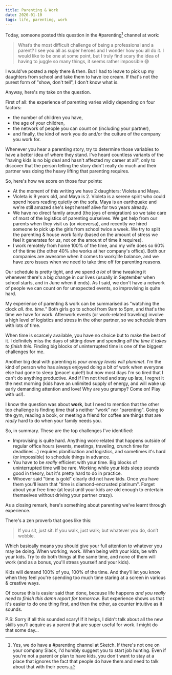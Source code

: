 ```yaml
---
title: Parenting & Work
date: 2020-01-10
tags: life, parenting, work
---
```


Today, someone posted this question in the #parenting[^1] channel at work:

> What’s the most difficult challenge of being a professional and a parent? I see you all as super heroes and I wonder how you all do it. I would like to be one at some point, but I truly find scary the idea of having to juggle so many things, it seems rather impossible 😅

I would've posted a reply there & then. But I had to leave to pick up my daughters from school and take them to have ice cream. If that's not the purest form of "show, don't tell", I don't know what is.

Anyway, here's my take on the question.

First of all: the experience of parenting varies wildly depending on four factors:

- the number of children you have,
- the age of your children,
- the network of people you can count on (including your partner),
- and finally, the kind of work you do and/or the culture of the company you work for.

Whenever you hear a parenting story, try to determine those variables to have a better idea of where they stand. I've heard countless variants of the "having kids is no big deal and hasn't affected my career at all", only to discover that the person telling the story didn't really do much and their partner was doing the heavy lifting that parenting requires.

So, here's how we score on those four points:

- At the moment of this writing we have 2 daughters: Violeta and Maya.
- Violeta is 9 years old, and Maya is 2. Violeta is a serene spirit who could spend hours reading quietly on the sofa. Maya is an earthquake and we're still amazed she's kept herself alive for two years already.
- We have no direct family around (the joys of emigration) so we take care of most of the logistics of parenting ourselves. We get help from our parents when they visit us (or viceversa), and recently we hired someone to pick up the girls from school twice a week. We try to split the parenting & house work fairly (based on the amount of stress we feel it generates for us, not on the amount of time it requires).
- I work remotely from home 100% of the time, and my wife does so 60% of the time (the other 40% she works at her company's office). Both our companies are awesome when it comes to work/life balance, and we have zero issues when we need to take time off for parenting reasons.

Our schedule is pretty tight, and we spend *a lot* of time tweaking it whenever there's a big change in our lives (usually in September when school starts, and in June when it ends). As I said, we don't have a network of people we can count on for unexpected events, so improvising is quite hard.

My experience of parenting & work can be summarised as "watching the clock *all. the. time.*" Both girls go to school from 9am to 5pm, and that's the time we have for work. Afterwork events (or work-related traveling) involve a high level of logistics and stress in the other partner, so we schedule them with lots of time.

When time is scarcely available, you have no choice but to make the best of it. I definitely miss the days of sitting down and spending _all the time it takes to finish this_. Finding big blocks of uninterrupted time is one of the biggest challenges for me.

Another big deal with parenting is *your energy levels will plummet*. I'm the kind of person who has always enjoyed doing a bit of work when everyone else had gone to sleep (peace! quiet!) but now most days I'm so tired that I can't do anything productive. And if I'm not tired and stay up late, I regret it the next morning (kids have an unlimited supply of energy, and will wake up early demanding attention and love! Why are you grumpy? Come on! Play with us!).

I know the question was about **work**, but I need to mention that the other top challenge is finding time that's neither "work" nor "parenting". Going to the gym, reading a book, or meeting a friend for coffee are things that are *really* hard to do when your family needs you.

So, in summary. These are the top challenges I've identified:

- Improvising is quite hard. Anything work-related that happens outside of regular office hours (events, meetings, traveling, crunch time for deadlines…) requires planification and logistics, and sometimes it's hard (or impossible) to schedule things in advance.
- You have to be *really* efficient with your time. Big blocks of uninterrupted time will be rare. Working while your kids sleep sounds good in theory, but it's pretty hard to do in practice.
- Whoever said "time is gold" clearly did not have kids. Once you have them you'll learn that "time is diamond-encrusted platinum". Forget about your free time (at least until your kids are old enough to entertain themselves without driving your partner crazy).

As a closing remark, here's something about parenting we've learnt through experience.

There's a zen proverb that goes like this:

> If you sit, just sit. If you walk, just walk; but whatever you do, don’t wobble.

Which basically means you should give your full attention to whatever you may be doing. When working, work. When being with your kids, be with your kids. Try to do both things at the same time, and none of them will work (and as a bonus, you'll stress yourself and your kids).

Kids will demand 100% of you, 100% of the time. And they'll let you know when they feel you're spending too much time staring at a screen in various &  creative ways.

Of course this is easier said than done, because life happens _and you really need to finish this damn report for tomorrow_. But experience shows us that it's easier to do one thing first, and then the other, as counter intuitive as it sounds.

P.S: Sorry if all this sounded scary! If it helps, I didn't talk about all the new skills you'll acquire as a parent that are super useful for work. I might do that some day…

[^1]: Yes, we do have a #parenting channel at Sketch. If there's not one on your company Slack, I'd humbly suggest you to start job hunting. Even if you're not a parent or plan to have kids, you don't want to stay at a place that ignores the fact that people do have them and need to talk about that with their peers.
